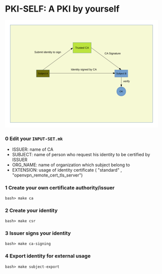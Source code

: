 # PKI-SELF: A PKI by yourself

![Model](./docs/pki-model.svg)

### 0 Edit your ```INPUT-SET.mk```
* ISSUER: name of CA
* SUBJECT: name of person who request his identity to be certified by ISSUER 
* ORG_NAME: name of organization which subject belong to
* EXTENSION: usage of identity certificate ( "standard" , "openvpn_remote_cert_tls_server")

### 1 Create your own certificate authority/issuer
```
bash> make ca
```

### 2 Create your identity
```
bash> make csr
```

### 3 Issuer signs your identity
```
bash> make ca-signing
```

### 4 Export identity for external usage
```
bash> make subject-export
```
